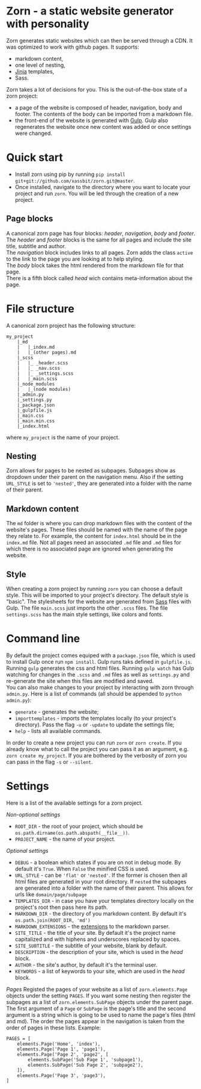 # Zorn - a static website generator with personality

Zorn generates static websites which can then be served through a CDN.
It was optimized to work with github pages. It supports:
- markdown content,
- one level of nesting,
- [Jinja](http://jinja.pocoo.org) templates,
- Sass.
  
Zorn takes a lot of decisions for you. This is the out-of-the-box state of a zorn project:
- a page of the website is composed of header, navigation, body and footer.
The contents of the body can be imported from a markdown file.
- the front-end of the website is generated with [Gulp](https://www.npmjs.com/package/gulp).
Gulp also regenerates the website once new content was added or once settings were changed.

# Quick start

- Install zorn using pip by running `pip install git+git://github.com/xassbit/zorn.git@master`.
- Once installed, navigate to the directory where you want to locate your project and run `zorn`.
You will be led through the creation of a new project.

## Page blocks

A canonical zorn page has four blocks: *header*, *navigation*, *body* and *footer*.  
The *header* and *footer* blocks is the same for all pages and include the site title, subtitle and author.  
The *navigation* block includes links to all pages. Zorn adds the class `active` to the link to the page you are looking at to help styling.  
The *body* block takes the html rendered from the markdown file for that page.  
There is a fifth block called *head* wich contains meta-information about the page.


# File structure

A canonical zorn project has the following structure:

    my_project
        |_md
        |   |_index.md
        |   |_(other pages).md
        |_scss
        |   |_ _header.scss
        |   |_ _nav.scss
        |   |_ _settings.scss
        |   |_main.scss
        |_node_modules
        |   |_(node modules)
        |_admin.py
        |_settings.py
        |_package.json
        |_gulpfile.js
        |_main.css
        |_main.min.css
        |_index.html
        
where `my_project` is the name of your project.

## Nesting

Zorn allows for pages to be nested as subpages. Subpages show as dropdown under their parent on the navigation menu.
Also if the setting `URL_STYLE` is set to `'nested'`, they are generated into a folder with the name of their parent.

## Markdown content

The `md` folder is where you can drop markdown files with the content of the website's pages.
These files should be named with the name of the page they relate to.
For example, the content for `index.html` should be in the `index.md` file.
Not all pages need an associated `.md` file and `.md` files for which there is no associated page are ignored when generating the website.

## Style

When creating a zorn project by running `zorn` you can choose a default style. This will be imported to your project's directory. The default style is "basic". 
The stylesheets for the website are generated from [Sass](http://sass-lang.com) files with Gulp. The file `main.scss` just imports the other `.scss` files.
The file `settings.scss` has the main style settings, like colors and fonts.

# Command line

By default the project comes equiped with a `package.json` file, which is used to install Gulp once run `npm install`.
Gulp runs taks defined in `gulpfile.js`. Running `gulp` generates the css and html files.
Running `gulp watch` has Gulp watching for changes in the `.scss` and `.md` files as well as `settings.py` and re-generate the site when this files are modified and saved.  
You can also make changes to your project by interacting with zorn through `admin.py`. Here is a list of commands (all should be appended to `python admin.py`):

- `generate` - generates the website;
- `importtemplates` - imports the templates locally (to your project's directory). Pass the flag `-u` or `-update` to update the settings file;
- `help` - lists all available commands.
  
In order to create a new project you can run `zorn` or `zorn create`.
If you already know what to call the project you can pass it as an argument, e.g. `zorn create my_project`.
If you are bothered by the verbosity of zorn you can pass in the flag `-s` or `--silent`.

# Settings

Here is a list of the available settings for a zorn project.

*Non-optional settings*
- `ROOT_DIR` - the root of your project, which should be `os.path.dirname(os.path.abspath(__file__))`.
- `PROJECT_NAME` - the name of your project.

*Optional settings*
- `DEBUG` - a boolean which states if you are on not in debug mode. By default it's `True`.
When `False` the minified CSS is used.
- `URL_STYLE` - can be `'flat'` or `'nested'`. If the former is chosen then all html files are generated in your root directory.
If `nested` the subpages are generated into a folder with the name of their parent. This allows for urls like `domain/page/subpage`
- `TEMPLATES_DIR` - in case you have your templates directory locally on the project's root then pass here its path.
- `MARKDOWN_DIR` - the directory of you markdown content. By default it's `os.path.join(ROOT_DIR, 'md')`
- `MARKDOWN_EXTENSIONS` - the [extensions](http://pythonhosted.org/Markdown/extensions/index.html) to the markdown parser.
- `SITE_TITLE` - the title of your site. By default it's the project name capitalized and with hiphens and underscores replaced by spaces.
- `SITE_SUBTITLE` - the subtitle of your website, blank by default.
- `DESCRIPTION` - the description of your site, which is used in the *head* block.
- `AUTHOR` - the site's author, by default it's the terminal user.
- `KEYWORDS` - a list of keywords to your site, which are used in the *head* block.

*Pages*
Registed the pages of your website as a list of `zorn.elements.Page` objects under the setting `PAGES`.
If you want some nesting then register the subpages as a list of `zorn.elements.SubPage` objects under the parent page.
The first argument of a `Page` or `SubPage` is the page's title and the second argument is a string which is going to be used to name the page's files (html and md).
The order the pages appear in the navigation is taken from the order of pages in these lists.
Example:

    PAGES = [
        elements.Page('Home', 'index'),
        elements.Page('Page 1', 'page1'),
        elements.Page('Page 2', 'page2', [
            elements.SubPage('Sub Page 1', 'subpage1'),
            elements.SubPage('Sub Page 2', 'subpage2'),
        ]),
        elements.Page('Page 3', 'page3'),
    ]